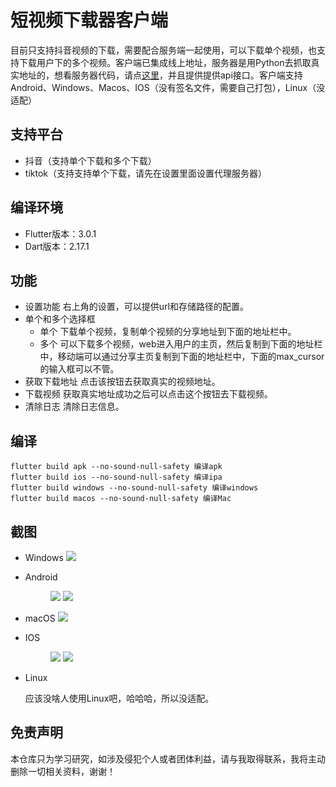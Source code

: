 # 短视频下载器客户端

目前只支持抖音视频的下载，需要配合服务端一起使用，可以下载单个视频，也支持下载用户下的多个视频。客户端已集成线上地址，服务器是用Python去抓取真实地址的，想看服务器代码，请点[这里](https://github.com/LuckyLi706/ShortVideoSpider)，并且提供提供api接口。客户端支持Android、Windows、Macos、IOS（没有签名文件，需要自己打包），Linux（没适配）

## 支持平台
+ 抖音（支持单个下载和多个下载）
+ tiktok（支持支持单个下载，请先在设置里面设置代理服务器）

## 编译环境

+ Flutter版本：3.0.1
+ Dart版本：2.17.1

## 功能

+ 设置功能 右上角的设置，可以提供url和存储路径的配置。
+ 单个和多个选择框
    - 单个 下载单个视频，复制单个视频的分享地址到下面的地址栏中。
    - 多个 可以下载多个视频，web进入用户的主页，然后复制到下面的地址栏中，移动端可以通过分享主页复制到下面的地址栏中，下面的max_cursor的输入框可以不管。
+ 获取下载地址 点击该按钮去获取真实的视频地址。
+ 下载视频 获取真实地址成功之后可以点击这个按钮去下载视频。
+ 清除日志 清除日志信息。

## 编译

```
flutter build apk --no-sound-null-safety 编译apk
flutter build ios --no-sound-null-safety 编译ipa
flutter build windows --no-sound-null-safety 编译windows
flutter build macos --no-sound-null-safety 编译Mac
```

## 截图

+ Windows
  ![](screenshots/windows.png)
+ Android

   <figure class="half">
    <img src="screenshots/android_1.png",width=300>
    <img src="screenshots/android_2.png",width=300>
   </figure>

+ macOS
  ![](screenshots/macos.png)
+ IOS

  <figure class="half">
    <img src="screenshots/ios_1.png",width=300>
    <img src="screenshots/ios_2.png",width=300>
  </figure>

+ Linux

  应该没啥人使用Linux吧，哈哈哈，所以没适配。

## 免责声明

本仓库只为学习研究，如涉及侵犯个人或者团体利益，请与我取得联系，我将主动删除一切相关资料，谢谢！
